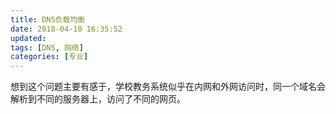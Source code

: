 ```yaml
---
title: DNS负载均衡
date: 2018-04-10 16:35:52
updated:
tags: [DNS, 网络]
categories: [专业]
---
```


想到这个问题主要有感于，学校教务系统似乎在内网和外网访问时，同一个域名会解析到不同的服务器上，访问了不同的网页。

<!--more-->
